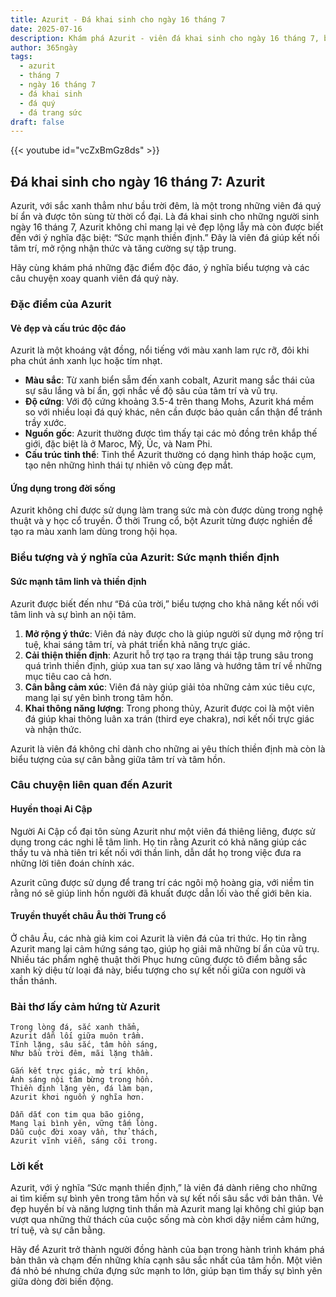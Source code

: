 ```yaml
---
title: Azurit - Đá khai sinh cho ngày 16 tháng 7
date: 2025-07-16
description: Khám phá Azurit - viên đá khai sinh cho ngày 16 tháng 7, biểu tượng của Sức mạnh thiền định. Cùng tìm hiểu ý nghĩa sâu sắc của viên đá độc đáo này.
author: 365ngày
tags:
  - azurit
  - tháng 7
  - ngày 16 tháng 7
  - đá khai sinh
  - đá quý
  - đá trang sức
draft: false
---
```


{{< youtube id="vcZxBmGz8ds" >}}

## Đá khai sinh cho ngày 16 tháng 7: Azurit

Azurit, với sắc xanh thẳm như bầu trời đêm, là một trong những viên đá quý bí ẩn và được tôn sùng từ thời cổ đại. Là đá khai sinh cho những người sinh ngày 16 tháng 7, Azurit không chỉ mang lại vẻ đẹp lộng lẫy mà còn được biết đến với ý nghĩa đặc biệt: “Sức mạnh thiền định.” Đây là viên đá giúp kết nối tâm trí, mở rộng nhận thức và tăng cường sự tập trung.

Hãy cùng khám phá những đặc điểm độc đáo, ý nghĩa biểu tượng và các câu chuyện xoay quanh viên đá quý này.

### Đặc điểm của Azurit

#### **Vẻ đẹp và cấu trúc độc đáo**

Azurit là một khoáng vật đồng, nổi tiếng với màu xanh lam rực rỡ, đôi khi pha chút ánh xanh lục hoặc tím nhạt.

- **Màu sắc**: Từ xanh biển sẫm đến xanh cobalt, Azurit mang sắc thái của sự sâu lắng và bí ẩn, gợi nhắc về độ sâu của tâm trí và vũ trụ.
- **Độ cứng**: Với độ cứng khoảng 3.5-4 trên thang Mohs, Azurit khá mềm so với nhiều loại đá quý khác, nên cần được bảo quản cẩn thận để tránh trầy xước.
- **Nguồn gốc**: Azurit thường được tìm thấy tại các mỏ đồng trên khắp thế giới, đặc biệt là ở Maroc, Mỹ, Úc, và Nam Phi.
- **Cấu trúc tinh thể**: Tinh thể Azurit thường có dạng hình tháp hoặc cụm, tạo nên những hình thái tự nhiên vô cùng đẹp mắt.

#### **Ứng dụng trong đời sống**

Azurit không chỉ được sử dụng làm trang sức mà còn được dùng trong nghệ thuật và y học cổ truyền. Ở thời Trung cổ, bột Azurit từng được nghiền để tạo ra màu xanh lam dùng trong hội họa.

### Biểu tượng và ý nghĩa của Azurit: Sức mạnh thiền định

#### **Sức mạnh tâm linh và thiền định**

Azurit được biết đến như “Đá của trời,” biểu tượng cho khả năng kết nối với tâm linh và sự bình an nội tâm.

1. **Mở rộng ý thức**: Viên đá này được cho là giúp người sử dụng mở rộng trí tuệ, khai sáng tâm trí, và phát triển khả năng trực giác.
2. **Cải thiện thiền định**: Azurit hỗ trợ tạo ra trạng thái tập trung sâu trong quá trình thiền định, giúp xua tan sự xao lãng và hướng tâm trí về những mục tiêu cao cả hơn.
3. **Cân bằng cảm xúc**: Viên đá này giúp giải tỏa những cảm xúc tiêu cực, mang lại sự yên bình trong tâm hồn.
4. **Khai thông năng lượng**: Trong phong thủy, Azurit được coi là một viên đá giúp khai thông luân xa trán (third eye chakra), nơi kết nối trực giác và nhận thức.

Azurit là viên đá không chỉ dành cho những ai yêu thích thiền định mà còn là biểu tượng của sự cân bằng giữa tâm trí và tâm hồn.

### Câu chuyện liên quan đến Azurit

#### **Huyền thoại Ai Cập**

Người Ai Cập cổ đại tôn sùng Azurit như một viên đá thiêng liêng, được sử dụng trong các nghi lễ tâm linh. Họ tin rằng Azurit có khả năng giúp các thầy tu và nhà tiên tri kết nối với thần linh, dẫn dắt họ trong việc đưa ra những lời tiên đoán chính xác.

Azurit cũng được sử dụng để trang trí các ngôi mộ hoàng gia, với niềm tin rằng nó sẽ giúp linh hồn người đã khuất được dẫn lối vào thế giới bên kia.

#### **Truyền thuyết châu Âu thời Trung cổ**

Ở châu Âu, các nhà giả kim coi Azurit là viên đá của tri thức. Họ tin rằng Azurit mang lại cảm hứng sáng tạo, giúp họ giải mã những bí ẩn của vũ trụ. Nhiều tác phẩm nghệ thuật thời Phục hưng cũng được tô điểm bằng sắc xanh kỳ diệu từ loại đá này, biểu tượng cho sự kết nối giữa con người và thần thánh.

### Bài thơ lấy cảm hứng từ Azurit

```
Trong lòng đá, sắc xanh thẳm,  
Azurit dẫn lối giữa muôn trầm.  
Tĩnh lặng, sâu sắc, tâm hồn sáng,  
Như bầu trời đêm, mãi lặng thầm.  

Gắn kết trực giác, mở trí khôn,  
Ánh sáng nội tâm bừng trong hồn.  
Thiền định lặng yên, đá làm bạn,  
Azurit khơi nguồn ý nghĩa hơn.  

Dẫn dắt con tim qua bão giông,  
Mang lại bình yên, vững tấm lòng.  
Dẫu cuộc đời xoay vần, thử thách,  
Azurit vĩnh viễn, sáng cõi trong.  
```

### Lời kết

Azurit, với ý nghĩa “Sức mạnh thiền định,” là viên đá dành riêng cho những ai tìm kiếm sự bình yên trong tâm hồn và sự kết nối sâu sắc với bản thân. Vẻ đẹp huyền bí và năng lượng tinh thần mà Azurit mang lại không chỉ giúp bạn vượt qua những thử thách của cuộc sống mà còn khơi dậy niềm cảm hứng, trí tuệ, và sự cân bằng.

Hãy để Azurit trở thành người đồng hành của bạn trong hành trình khám phá bản thân và chạm đến những khía cạnh sâu sắc nhất của tâm hồn. Một viên đá nhỏ bé nhưng chứa đựng sức mạnh to lớn, giúp bạn tìm thấy sự bình yên giữa dòng đời biến động.
